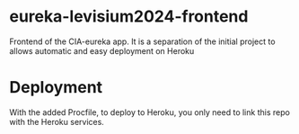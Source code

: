# eureka-levisium2024-frontend
Frontend of the CIA-eureka app. It is a separation of the initial project to allows automatic and easy deployment on Heroku

# Deployment
With the added Procfile, to deploy to Heroku, you only need to link this repo with the Heroku services. 

